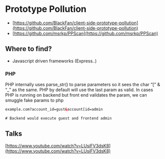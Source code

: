 # Prototype Pollution

- [https://github.com/BlackFan/client-side-prototype-pollution](https://github.com/BlackFan/client-side-prototype-pollution)
- [https://github.com/msrkp/PPScan](https://github.com/msrkp/PPScan)

## Where to find?

- Javascript driven frameworks (Express..)

### PHP

PHP internally uses parse_str() to parse parameters so it sees the char “[” & “_” as the same. PHP by default will use the last param as valid. In cases PHP is running on backend but front end validates the param, we can smuggle fake params to php

```html
example.com?account_id=gust&account[id=admin

# Backend would execute guest and frontend admin 
```

## Talks

[https://www.youtube.com/watch?v=LUsiFV3dsK8](https://www.youtube.com/watch?v=LUsiFV3dsK8)
